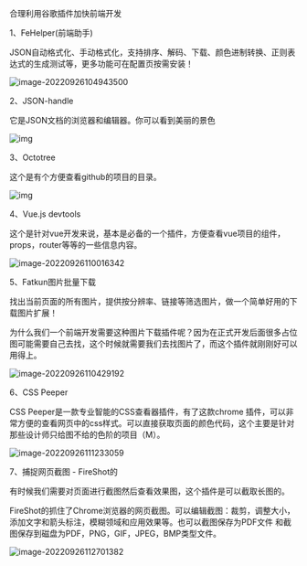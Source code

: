合理利用谷歌插件加快前端开发

1、FeHelper(前端助手)

JSON自动格式化、手动格式化，支持排序、解码、下载、颜色进制转换、正则表达式的生成测试等，更多功能可在配置页按需安装！

![image-20220926104943500](E:\ljy\资料\img\image-20220926104943500.png)

2、JSON-handle

它是JSON文档的浏览器和编辑器。你可以看到美丽的景色

![img](https://extension.extfans.com/images-v2/iahnhfdhidomcpggpaimmmahffihkfnj/screenshot/zh-CN/1.png?t=1645871526474)

3、Octotree

这个是有个方便查看github的项目的目录。

![img](https://extension.extfans.com/images-v2/bkhaagjahfmjljalopjnoealnfndnagc/screenshot/zh-CN/0.png?t=1647931579371)

4、Vue.js devtools

这个是针对vue开发来说，基本是必备的一个插件，方便查看vue项目的组件，props，router等等的一些信息内容。

![image-20220926110016342](E:\ljy\资料\img\image-20220926110016342.png)

5、Fatkun图片批量下载

找出当前页面的所有图片，提供按分辨率、链接等筛选图片，做一个简单好用的下载图片扩展！

为什么我们一个前端开发需要这种图片下载插件呢？因为在正式开发后面很多占位图可能需要自己去找，这个时候就需要我们去找图片了，而这个插件就刚刚好可以用得上。

![image-20220926110429192](E:\ljy\资料\img\image-20220926110429192.png)

6、CSS Peeper

CSS Peeper是一款专业智能的CSS查看器插件，有了这款chrome 插件，可以非常方便的查看网页中的css样式。可以直接获取页面的颜色代码，这个主要是针对那些设计师只给图不给的色阶的项目（M）。

![image-20220926111233059](E:\ljy\资料\img\image-20220926111233059.png)

7、捕捉网页截图 - FireShot的

有时候我们需要对页面进行截图然后查看效果图，这个插件是可以截取长图的。

FireShot的抓住了Chrome浏览器的网页截图。可以编辑截图：裁剪，调整大小，添加文字和箭头标注，模糊领域和应用效果等。也可以截图保存为PDF文件 和截图保存到磁盘为PDF，PNG，GIF，JPEG，BMP类型文件。

![image-20220926112701382](E:\ljy\资料\img\image-20220926112701382.png)